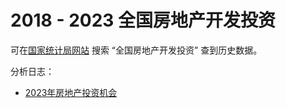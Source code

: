 # 2018 - 2023 全国房地产开发投资

可在[国家统计局网站](http://www.stats.gov.cn/) 搜索 “全国房地产开发投资” 查到历史数据。

分析日志：

* [2023年房地产投资机会](macro/real-estate/2023-04-03-analyze)